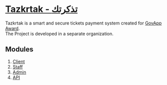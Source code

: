 # [Tazkrtak - تذكرتك](https://github.com/tazkrtak)

Tazkrtak is a smart and secure tickets payment system created for [GovApp Award](http://www.govapp-award.eg/).  
The Project is developed in a separate organization.

## Modules

1. [Client](https://github.com/tazkrtak/client)
1. [Staff](https://github.com/tazkrtak/staff)
1. [Admin](https://github.com/tazkrtak/admin)
1. [API](https://github.com/tazkrtak/api)
